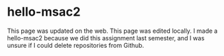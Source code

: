 # hello-msac2
This page was updated on the web.
This page was edited locally. I made a hello-msac2 because we did this assignment last semester, and I was unsure if I could delete repositories from Github.